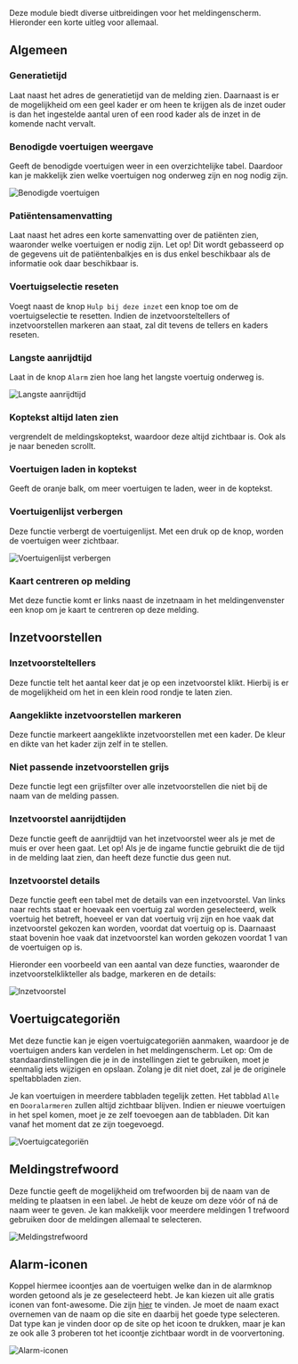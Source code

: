 Deze module biedt diverse uitbreidingen voor het meldingenscherm.
Hieronder een korte uitleg voor allemaal.

## Algemeen

### Generatietijd

Laat naast het adres de generatietijd van de melding zien.
Daarnaast is er de mogelijkheid om een geel kader er om heen te krijgen als de inzet
ouder is dan het ingestelde aantal uren of een rood kader als de inzet in de komende nacht vervalt.

### Benodigde voertuigen weergave

Geeft de benodigde voertuigen weer in een overzichtelijke tabel.
Daardoor kan je makkelijk zien welke voertuigen nog onderweg zijn en nog nodig zijn.

![Benodigde voertuigen](assets/nl_NL/enhancedMissingVehicles.png)

### Patiëntensamenvatting

Laat naast het adres een korte samenvatting over de patiënten zien, waaronder welke voertuigen er nodig zijn.
Let op!
Dit wordt gebasseerd op de gegevens uit de patiëntenbalkjes
en is dus enkel beschikbaar als de informatie ook daar beschikbaar is.

### Voertuigselectie reseten

Voegt naast de knop `Hulp bij deze inzet` een knop toe om de voertuigselectie te resetten.
Indien de inzetvoorsteltellers of inzetvoorstellen markeren aan staat, zal dit tevens de tellers en kaders reseten.

### Langste aanrijdtijd

Laat in de knop `Alarm` zien hoe lang het langste voertuig onderweg is.

![Langste aanrijdtijd](assets/nl_NL/alarmTime.png)

### Koptekst altijd laten zien

vergrendelt de meldingskoptekst, waardoor deze altijd zichtbaar is. Ook als je naar beneden scrollt.

### Voertuigen laden in koptekst

Geeft de oranje balk, om meer voertuigen te laden, weer in de koptekst.

### Voertuigenlijst verbergen

Deze functie verbergt de voertuigenlijst. Met een druk op de knop, worden de voertuigen weer zichtbaar.

![Voertuigenlijst verbergen](assets/nl_NL/hideVehicleList.png)

### Kaart centreren op melding

Met deze functie komt er links naast de inzetnaam in het meldingenvenster een knop om je kaart te centreren op deze melding.

## Inzetvoorstellen

### Inzetvoorsteltellers

Deze functie telt het aantal keer dat je op een inzetvoorstel klikt.
Hierbij is er de mogelijkheid om het in een klein rood rondje te laten zien.

### Aangeklikte inzetvoorstellen markeren

Deze functie markeert aangeklikte inzetvoorstellen met een kader. De kleur en dikte van het kader zijn zelf in te stellen.

### Niet passende inzetvoorstellen grijs

Deze functie legt een grijsfilter over alle inzetvoorstellen die niet bij de naam van de melding passen.

### Inzetvoorstel aanrijdtijden

Deze functie geeft de aanrijdtijd van het inzetvoorstel weer als je met de muis er over heen gaat.
Let op! Als je de ingame functie gebruikt die de tijd in de melding laat zien, dan heeft deze functie dus geen nut.

### Inzetvoorstel details

Deze functie geeft een tabel met de details van een inzetvoorstel.
Van links naar rechts staat er hoevaak een voertuig zal worden geselecteerd,
welk voertuig het betreft,
hoeveel er van dat voertuig vrij zijn en hoe vaak dat inzetvoorstel gekozen kan worden, voordat dat voertuig op is.
Daarnaast staat bovenin hoe vaak dat inzetvoorstel kan worden gekozen voordat 1 van de voertuigen op is.

Hieronder een voorbeeld van een aantal van deze functies,
waaronder de inzetvoorstelklikteller als badge, markeren en de details:

![Inzetvoorstel](assets/nl_NL/arr.png)

## Voertuigcategoriën

Met deze functie kan je eigen voertuigcategoriën aanmaken, waardoor je de voertuigen anders kan verdelen in het meldingenscherm.
Let op: Om de standaardinstellingen die je in de instellingen ziet te gebruiken,
moet je eenmalig iets wijzigen en opslaan.
Zolang je dit niet doet, zal je de originele speltabbladen zien.

Je kan voertuigen in meerdere tabbladen tegelijk zetten.
Het tabblad `Alle` en `Dooralarmeren` zullen altijd zichtbaar blijven.
Indien er nieuwe voertuigen in het spel komen, moet je ze zelf toevoegen aan de tabbladen.
Dit kan vanaf het moment dat ze zijn toegevoegd.

![Voertuigcategoriën](assets/nl_NL/tailoredTabs.png)

## Meldingstrefwoord

Deze functie geeft de mogelijkheid om trefwoorden bij de naam van de melding te plaatsen in een label.
Je hebt de keuze om deze vóór of ná de naam weer te geven.
Je kan makkelijk voor meerdere meldingen 1 trefwoord gebruiken door de meldingen allemaal te selecteren.

![Meldingstrefwoord](assets/nl_NL/missionKeyword.png)

## Alarm-iconen

Koppel hiermee icoontjes aan de voertuigen welke dan in de alarmknop worden getoond als je ze geselecteerd hebt.
Je kan kiezen uit alle gratis iconen van font-awesome.
Die zijn [hier](https://fontawesome.com/v6/search?m=free) te vinden.
Je moet de naam exact overnemen van de naam op die site en daarbij het goede type selecteren.
Dat type kan je vinden door op de site op het icoon te drukken,
maar je kan ze ook alle 3 proberen tot het icoontje zichtbaar wordt in de voorvertoning.

![Alarm-iconen](assets/nl_NL/alarmIcons.png)
